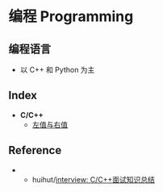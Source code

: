 # 编程  Programming

编程语言
---

- 以 C++ 和 Python 为主

**Index**
---
- **C/C++**
    - [左值与右值](./Cpp-C-左值与右值)

## Reference
- - huihut/[interview: C/C++面试知识总结](https://github.com/huihut/interview) 